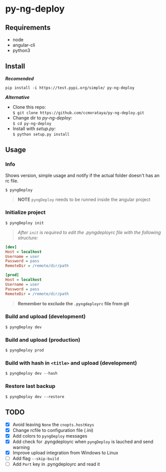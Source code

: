 # py-ng-deploy

## Requirements
* node
* angular-cli
* python3

## Install
**_Recomended_**
```
pip install -i https://test.pypi.org/simple/ py-ng-deploy
```
**_Alternative_**
* Clone this repo:  
`$ git clone https://github.com/ccmorataya/py-ng-deploy.git`
* Change dir to _py-ng-deploy:_  
`$ cd py-ng-deploy`
* Install with _setup.py:_  
`$ python setup.py install`

## Usage
### Info
Shows version, simple usage and notify if the actual folder doesn't has an rc file.
```
$ pyngDeploy
```

> **NOTE** `pyngDeploy` needs to be runned inside the angular project

### Initialize project
```
$ pyngDeploy init
```

>_After `init` is required to edit the .pyngdeployrc file with the following structure:_

```ini
[dev]
Host = localhost
Username = user
Password = pass
RemoteDir = /remote/dir/path

[prod]
Host = localhost
Username = user
Password = pass
RemoteDir = /remote/dir/path
```

> **Remember to exclude the `.pyngdeployrc` file from git**

### Build and upload (development)
```
$ pyngDeploy dev
```

### Build and upload (production)
```
$ pyngDeploy prod
```

### Build with hash in `<title>` and upload (development)
```
$ pyngDeploy dev --hash
```

### Restore last backup
```
$ pyngDeploy dev --restore
```

## TODO
- [X] Avoid leaving `None` the `cnopts.hostKeys`
- [X] Change rcfile to configuration file (.ini)
- [X] Add colors to `pyngDeploy` messages
- [X] Add check for .pyngdeployrc when `pyngDeploy` is lauched and send warning
- [X] Improve upload integration from Windows to Linux
- [ ] Add flag `--skip-build`
- [ ] Add `Port` key in .pyngdeployrc and read it
